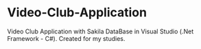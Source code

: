 # Video-Club-Application
Video Club Application with Sakila DataBase in Visual Studio (.Net Framework - C#). Created for my studies.
